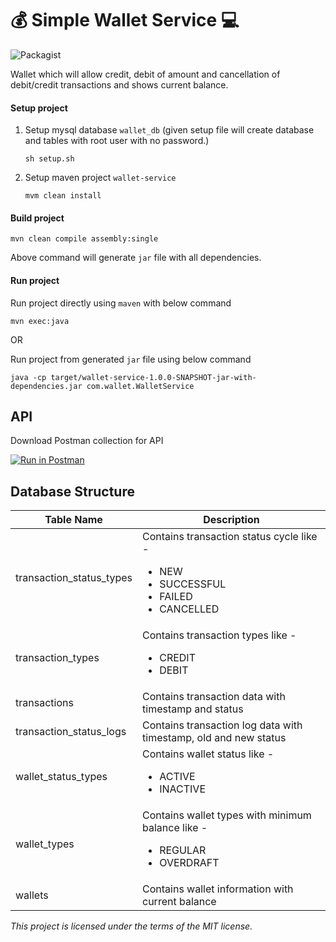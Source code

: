 # 💰 Simple Wallet Service 💻

![Packagist](https://img.shields.io/packagist/l/doctrine/orm.svg) 

Wallet which will allow credit, debit of amount and cancellation of debit/credit transactions and shows current balance.

#### Setup project
1. Setup mysql database `wallet_db`
(given setup file will create database and tables with root user with no password.)
    ```shell
    sh setup.sh
    ```

1. Setup maven project `wallet-service`
    ```shell
    mvm clean install
    ```

#### Build project
```shell
mvn clean compile assembly:single
```
Above command will generate `jar` file with all dependencies.

#### Run project
Run project directly using `maven` with below command
```shell
mvn exec:java
```

OR

Run project from generated `jar` file using below command
```shell
java -cp target/wallet-service-1.0.0-SNAPSHOT-jar-with-dependencies.jar com.wallet.WalletService
```

## API

Download Postman collection for API

[![Run in Postman](https://run.pstmn.io/button.svg)](https://app.getpostman.com/run-collection/462b92ee5bb69bdfbf24)

## Database Structure

| Table Name | Description |
| --- | --- |
| transaction_status_types | Contains transaction status cycle like - <ul><li>NEW</li><li>SUCCESSFUL</li><li>FAILED</li><li>CANCELLED</li></ul> |
| transaction_types | Contains transaction types like - <ul><li>CREDIT</li><li>DEBIT</li></ul> |
| transactions | Contains transaction data with timestamp and status |
| transaction_status_logs | Contains transaction log data with timestamp, old and new status |
| wallet_status_types | Contains wallet status like - <ul><li>ACTIVE</li><li>INACTIVE</li></ul> |
| wallet_types | Contains wallet types with minimum balance like - <ul><li>REGULAR</li><li>OVERDRAFT</li></ul> |
| wallets | Contains wallet information with current balance |

*This project is licensed under the terms of the MIT license.*
